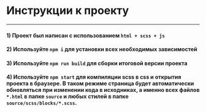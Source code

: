 # Инструкции к проекту

---
#### 1) Проект был написан с использованием `html + scss + js`

#### 2) Используйте `npm i` для установки всех необходимых зависимостей

#### 3) Используйте `npm run build` для сборки итоговой версии проекта

#### 4) Используйте `npm start` для компиляции scss в css и открытия проекта в браузере. В таком режиме страница будет автоматически обновляться при изменении кода в исходниках, а именно всех файлов `*.html` в папке `source` и любых стилей в папке `source/scss/blocks/*.scss`.

